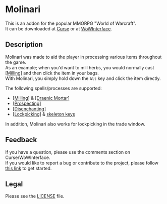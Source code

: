 # Molinari

This is an addon for the popular MMORPG "World of Warcraft".  
It can be downloaded at [Curse](http://curse.com/addons/wow/molinari) or at [WoWInterface](http://wowinterface.com/downloads/info13188).

## Description

Molinari was made to aid the player in processing various items throughout the game.  
As an example; when you'd want to mill herbs, you would normally cast [[Milling]](http://wowhead.com/spell=51005) and then click the item in your bags.  
With Molinari, you simply hold down the `Alt` key and click the item directly.

The following spells/processes are supported:

* [[Milling]](http://wowhead.com/spell=51005) & [[Draenic Mortar]](http://wowhead.com/item=114942)
* [[Prospecting]](http://wowhead.com/spell=31252)
* [[Disenchanting]](http://wowhead.com/spell=13262)
* [[Lockpicking]](http://wowhead.com/spell=1804) & [skeleton keys](http://wowhead.com/items?filter=na=key;cr=86;crs=2)

In addition, Molinari also works for lockpicking in the trade window.

## Feedback

If you have a question, please use the comments section on Curse/WoWInterface.  
If you would like to report a bug or contribute to the project, please follow [this link](https://github.com/p3lim-wow/Molinari/blob/master/CONTRIBUTING.md) to get started.

## Legal

Please see the [LICENSE](https://github.com/p3lim-wow/Molinari/blob/master/LICENSE.txt) file.
